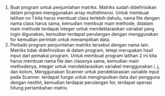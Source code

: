 1. Buat program untuk penjumlahan matriks. Matriks sudah didefinisikan dalam program menggunakan array multidimensi.
Untuk membuat latihan no 1 kita harus membuat class terlebih dahulu, nama file dengan nama class harus sama, kemudian membuat main
methode, didalam main methode terdapat integer untuk mendeklarasikan variabel yang ingin digunakan, kemudian terdapat perulangan 
dengan menggunakan for 
kemudian perintah untuk menampilkan data.
2. Perbaiki program penjumlahan matriks tersebut dengan nama lain. Matriks tidak didefinisikan di dalam program, tetepi merupakan hasil 
input dari pemakai program.
Untuk membuat program latihan 2 ini kita harus membuat nama file dan classnya sama, kemudian main methodenya, integer untuk mendeklarasikan 
variabel menggunakan i, j, dan kolom, Menggunakan Scanner untuk pendeklarasian variable input pada Scanner. terdapat fungsi untuk 
menginputkan data dari pengguna dengan nextInt, kemudian terdapat perulangan for, terdapat operasi hitung pertambahan matrix.
